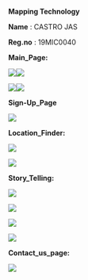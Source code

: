 **Mapping Technology**

**Name** : CASTRO JAS

**Reg.no** : 19MIC0040







**Main\_Page:**

![](Aspose.Words.167163e6-7421-4951-9592-90d871e79fd2.002.png)![](Aspose.Words.167163e6-7421-4951-9592-90d871e79fd2.003.png)

![](Aspose.Words.167163e6-7421-4951-9592-90d871e79fd2.004.png)![](Aspose.Words.167163e6-7421-4951-9592-90d871e79fd2.005.png)

**Sign-Up\_Page**

![](Aspose.Words.167163e6-7421-4951-9592-90d871e79fd2.006.png)



**Location\_Finder:**

![](Aspose.Words.167163e6-7421-4951-9592-90d871e79fd2.007.png)

![](Aspose.Words.167163e6-7421-4951-9592-90d871e79fd2.008.png)








**Story\_Telling:**


![](Aspose.Words.167163e6-7421-4951-9592-90d871e79fd2.009.png)

![](Aspose.Words.167163e6-7421-4951-9592-90d871e79fd2.010.png)

![](Aspose.Words.167163e6-7421-4951-9592-90d871e79fd2.011.png)

![](Aspose.Words.167163e6-7421-4951-9592-90d871e79fd2.012.png)








**Contact\_us\_page:**

![](Aspose.Words.167163e6-7421-4951-9592-90d871e79fd2.013.png)
